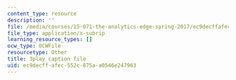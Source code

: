 ```yaml
---
content_type: resource
description: ''
file: /media/courses/15-071-the-analytics-edge-spring-2017/ec9decffafec552c875aa0546e247963_lm_qReHVm0A.vtt
file_type: application/x-subrip
learning_resource_types: []
ocw_type: OCWFile
resourcetype: Other
title: 3play caption file
uid: ec9decff-afec-552c-875a-a0546e247963
---
```

